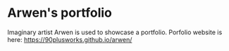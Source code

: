# Arwen's portfolio
Imaginary artist Arwen is used to showcase a portfolio.
Porfolio website is here: https://90plusworks.github.io/arwen/
